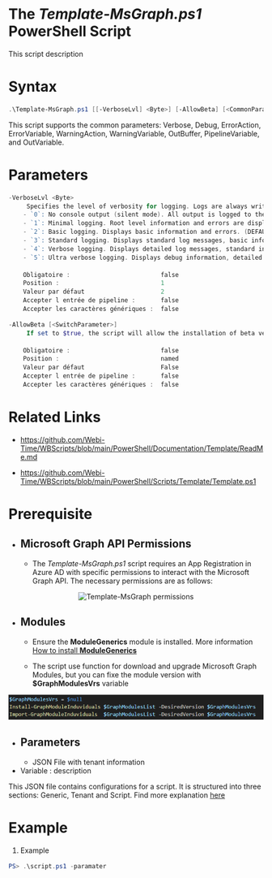 ﻿# The *Template-MsGraph.ps1* PowerShell Script

This script description

# Syntax
```powershell
.\Template-MsGraph.ps1 [[-VerboseLvl] <Byte>] [-AllowBeta] [<CommonParameters>]
```

This script supports the common parameters: Verbose, Debug, ErrorAction, ErrorVariable, WarningAction, 
WarningVariable, OutBuffer, PipelineVariable, and OutVariable.

# Parameters
```powershell
-VerboseLvl <Byte>
     Specifies the level of verbosity for logging. Logs are always written to a file, but console output varies:
    - `0`: No console output (silent mode). All output is logged to the file.
    - `1`: Minimal logging. Root level information and errors are displayed.
    - `2`: Basic logging. Displays basic information and errors. (DEFAULT)
    - `3`: Standard logging. Displays standard log messages, basic information, and errors.
    - `4`: Verbose logging. Displays detailed log messages, standard information, and errors.
    - `5`: Ultra verbose logging. Displays debug information, detailed log messages, standard information, and errors.
    
    Obligatoire :                         false
    Position :                            1
    Valeur par défaut                     2
    Accepter l entrée de pipeline :       false
    Accepter les caractères génériques :  false
```
```powershell
-AllowBeta [<SwitchParameter>]
     If set to $true, the script will allow the installation of beta versions of Microsoft Graph modules. By default, it is set to $false.
    
    Obligatoire :                         false
    Position :                            named
    Valeur par défaut                     False
    Accepter l entrée de pipeline :       false
    Accepter les caractères génériques :  false
```


# Related Links
- https://github.com/Webi-Time/WBScripts/blob/main/PowerShell/Documentation/Template/ReadMe.md

- https://github.com/Webi-Time/WBScripts/blob/main/PowerShell/Scripts/Template/Template.ps1
# Prerequisite
- ## Microsoft Graph API Permissions
	- The *Template-MsGraph.ps1* script requires an App Registration in Azure AD with specific permissions to interact with the Microsoft Graph API. The necessary permissions are as follows:

<p align='center'>
<img src='Template-MsGraph-Right.png' alt='Template-MsGraph permissions' width='auto' height='auto' />
</p>

- ## Modules
	- Ensure the **ModuleGenerics** module is installed. More information [How to install **ModuleGenerics**](/Powershell/README.md)

	- The script use function for download and upgrade Microsoft Graph Modules, but you can fixe the module version with **$GraphModulesVrs** variable
<p align='center'>
<img src='/Datas/Images/FixMsGraphModuleVersion.png' alt='FixMsGraphModuleVersion' width='auto' height='auto' />
</p>

- ## Parameters
	- JSON File with tenant information
- Variable : description

This JSON file contains configurations for a script. It is structured into three sections: Generic, Tenant and Script. Find more explanation [here](/Powershell/README.md)

# Example

1. Example
```powershell
PS> .\script.ps1 -paramater
```
